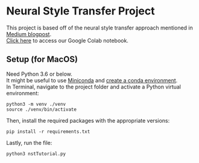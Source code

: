 # Neural Style Transfer Project
This project is based off of the neural style transfer approach mentioned in [Medium blogpost](https://medium.com/tensorflow/neural-style-transfer-creating-art-with-deep-learning-using-tf-keras-and-eager-execution-7d541ac31398). <br/>
[Click here](https://colab.research.google.com/drive/1ay0SRFCaG7iEH8I9i87fVYC38humAUux?usp=sharing) to access our Google Colab notebook.

## Setup (for MacOS)
Need Python 3.6 or below. <br/>
It might be useful to use [Miniconda](https://docs.conda.io/en/latest/miniconda.html) and [create a conda environment](https://docs.conda.io/projects/conda/en/latest/user-guide/tasks/manage-environments.html). <br/>
In Terminal, navigate to the project folder and activate a Python virtual environment: <br/>
```
python3 -m venv ./venv
source ./venv/bin/activate
```
Then, install the required packages with the appropriate versions: 
```
pip install -r requirements.txt
```
Lastly, run the file: 
```
python3 nstTutorial.py
```

